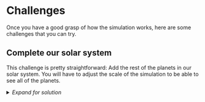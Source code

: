 # Challenges 

Once you have a good grasp of how the simulation works, here are some challenges that you can try.

## Complete our solar system

This challenge is pretty straightforward: Add the rest of the planets in our solar system. You will have to adjust the scale of the simulation to be able to see all of the planets.

<details>
  <summary><i>Expand for solution</i></summary>

  First, we will need to add some new colors in the Colors class:

  ```
    GREY_BROWN = (128, 128, 128)
    YELLOW_WHITE = (255, 255, 224)
    PURE_BLUE = (0, 0, 255)
    RUSTY_RED = (188, 39, 50)
    ORANGE = (255, 165, 0)
    PALE_YELLOW = (255, 255, 204)
    PALE_BLUE_GREEN = (173, 216, 230)
    DEEP_BLUE = (0, 0, 128)
  ```

  Then we can add the rest of the planets:

  ```
    sun = Body(0, 0, 0, 0, 1.9891e30, 20, Colors.YELLOW)
    bodies.append(sun)

    mercury = Body(5.79e10, 0, 0, -47.87e3,
                   3.30e23, 7.5, Colors.GREY_BROWN)
    bodies.append(mercury)

    venus = Body(1.082e11, 0, 0, 35.02e3,
                 4.87e24, 8.5, Colors.YELLOW_WHITE)
    bodies.append(venus)

    earth = Body(Physics.AU, 0, 0, -29.783e3,
                 5.97e24, 9, Colors.PURE_BLUE)
    bodies.append(earth)

    mars = Body(2.28e11, 0, 0, -24.077e3,
                6.42e23, 8.75, Colors.RUSTY_RED)
    bodies.append(mars)

    jupiter = Body(7.785e11, 0, 0, -13.07e3,
                   1.898e27, 12, Colors.ORANGE)
    bodies.append(jupiter)

    saturn = Body(1.432e12, 0, 0, -9.69e3,
                  5.68e26, 10, Colors.PALE_YELLOW)
    bodies.append(saturn)

    uranus = Body(2.867e12, 0, 0, 6.81e3,
                  8.68e25, 9, Colors.PALE_BLUE_GREEN)
    bodies.append(uranus)

    neptune = Body(4.515e12, 0, 0, -5.43e3,
                   1.02e26, 9.75, Colors.DEEP_BLUE)
    bodies.append(neptune)
  ```

  Lastly, we will adjust the scale of the simulation so we can see all the way out to Neptune:

  ```
  scale = 20 / Physics.AU  # The scale for rendering objects in the simulation
  ```

</details>
